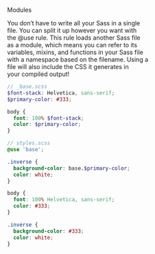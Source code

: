 Modules  

You don’t have to write all your Sass in a single  
file. You can split it up however you want with  
the @use rule. This rule loads another Sass file  
as a module, which means you can refer to its  
variables, mixins, and functions in your Sass file  
with a namespace based on the filename. Using a  
file will also include the CSS it generates in  
your compiled output!  

```scss
// _base.scss
$font-stack: Helvetica, sans-serif;
$primary-color: #333;

body {
  font: 100% $font-stack;
  color: $primary-color;
}

// styles.scss
@use 'base';

.inverse {
  background-color: base.$primary-color;
  color: white;
}
```

```css
body {
  font: 100% Helvetica, sans-serif;
  color: #333;
}

.inverse {
  background-color: #333;
  color: white;
}
```
